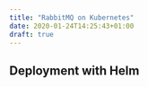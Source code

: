 ```yaml
---
title: "RabbitMQ on Kubernetes"
date: 2020-01-24T14:25:43+01:00
draft: true
---
```


## Deployment with Helm
